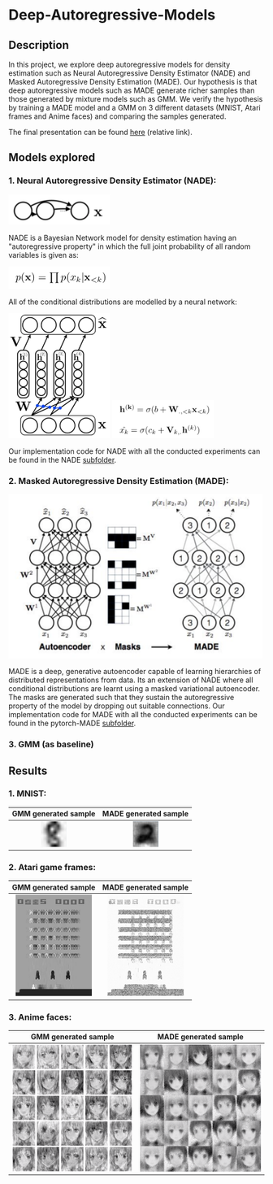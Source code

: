 # Deep-Autoregressive-Models

## Description
In this project, we explore deep autoregressive models for density estimation such as Neural Autoregressive Density Estimator (NADE) and Masked Autoregressive Density Estimation (MADE). Our hypothesis is that deep autoregressive models such as MADE generate richer samples than those generated by mixture models such as GMM. We verify the hypothesis by training a MADE model and a GMM on 3 different datasets (MNIST, Atari frames and Anime faces) and comparing the samples generated. 

The final presentation can be found [here](Project_presentation.pdf) (relative link).

## Models explored
### 1. Neural Autoregressive Density Estimator (NADE):

<img src="imgs/nade_pgm.png" alt="nade_pgm" width="200"/>

NADE is a Bayesian Network model for density estimation having an "autoregressive property" in which the full joint probability of all random variables is given as:

<img src="imgs/nade_pdf.png" alt="nade_pdf" width="200"/>

All of the conditional distributions are modelled by a neural network:

<img src="imgs/nade_net.png" alt="nade_net" width="200"/>

<img src="imgs/nade_neteq.png" alt="nade_neteq" width="200"/>

Our implementation code for NADE with all the conducted experiments can be found in the NADE [subfolder](NADE).


### 2. Masked Autoregressive Density Estimation (MADE):

<img src="imgs/made_net.png" alt="made_net" width="500"/>

MADE is a deep, generative autoencoder capable of learning hierarchies of distributed representations from data. Its an extension of NADE where all conditional distributions are learnt using a masked variational autoencoder. The masks are generated such that they sustain the autoregressive property of the model by dropping out suitable connections. Our implementation code for MADE with all the conducted experiments can be found in the pytorch-MADE [subfolder](pytorch-MADE).

### 3. GMM (as baseline)

## Results

### 1. MNIST:

GMM generated sample            |  MADE generated sample
:-------------------------:|:-------------------------:
<img src="pytorch-MADE/sample_mnist_gmm.png" width="50" height="50">  |   <img src="pytorch-MADE/sample_mnist_made.png" width="50" height="50">



### 2. Atari game frames:

GMM generated sample            |  MADE generated sample
:-------------------------:|:-------------------------:
<img src="pytorch-MADE/gmm_atari_sample.png" width="150" height="200">  |   <img src="pytorch-MADE/output_sample_atari1.png" width="150" height="200">



### 3. Anime faces:

GMM generated sample            |  MADE generated sample
:-------------------------:|:-------------------------:
<img src="pytorch-MADE/sample_anime_gmm.png" width="250" height="250">  |   <img src="pytorch-MADE/sample_anime_made.png" width="250" height="250">




